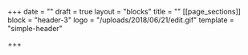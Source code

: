 +++
date = ""
draft = true
layout = "blocks"
title = ""
[[page_sections]]
block = "header-3"
logo = "/uploads/2018/06/21/edit.gif"
template = "simple-header"

+++
